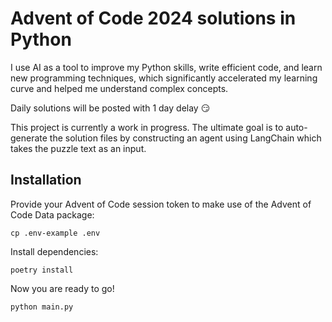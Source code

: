 # Advent of Code 2024 solutions in Python

I use AI as a tool to improve my Python skills, write efficient code, and learn new programming techniques, which significantly accelerated my learning curve and helped me understand complex concepts.

Daily solutions will be posted with 1 day delay 😏

This project is currently a work in progress. The ultimate goal is to auto-generate the solution files by constructing an agent using LangChain which takes the puzzle text as an input.

## Installation

Provide your Advent of Code session token to make use of the Advent of Code Data package:
```shell
cp .env-example .env
```

Install dependencies:
```shell
poetry install
```

Now you are ready to go!
```shell
python main.py
```
